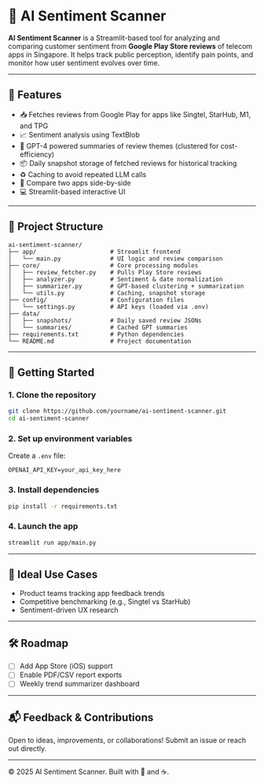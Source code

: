 # 📱 AI Sentiment Scanner

**AI Sentiment Scanner** is a Streamlit-based tool for analyzing and comparing customer sentiment from **Google Play Store reviews** of telecom apps in Singapore. It helps track public perception, identify pain points, and monitor how user sentiment evolves over time.

---

## 🔧 Features

- 📥 Fetches reviews from Google Play for apps like Singtel, StarHub, M1, and TPG
- 📈 Sentiment analysis using TextBlob
- 🧠 GPT-4 powered summaries of review themes (clustered for cost-efficiency)
- 📦 Daily snapshot storage of fetched reviews for historical tracking
- ♻️ Caching to avoid repeated LLM calls
- 🧪 Compare two apps side-by-side
- 💻 Streamlit-based interactive UI

---

## 📂 Project Structure

```
ai-sentiment-scanner/
├── app/                     # Streamlit frontend
│   └── main.py              # UI logic and review comparison
├── core/                    # Core processing modules
│   ├── review_fetcher.py    # Pulls Play Store reviews
│   ├── analyzer.py          # Sentiment & date normalization
│   ├── summarizer.py        # GPT-based clustering + summarization
│   └── utils.py             # Caching, snapshot storage
├── config/                  # Configuration files
│   └── settings.py          # API keys (loaded via .env)
├── data/
│   ├── snapshots/           # Daily saved review JSONs
│   └── summaries/           # Cached GPT summaries
├── requirements.txt         # Python dependencies
└── README.md                # Project documentation
```

---

## 🚀 Getting Started

### 1. Clone the repository
```bash
git clone https://github.com/yourname/ai-sentiment-scanner.git
cd ai-sentiment-scanner
```

### 2. Set up environment variables
Create a `.env` file:
```env
OPENAI_API_KEY=your_api_key_here
```

### 3. Install dependencies
```bash
pip install -r requirements.txt
```

### 4. Launch the app
```bash
streamlit run app/main.py
```

---

## 🧠 Ideal Use Cases

- Product teams tracking app feedback trends
- Competitive benchmarking (e.g., Singtel vs StarHub)
- Sentiment-driven UX research

---

## 🛠 Roadmap

- [ ] Add App Store (iOS) support
- [ ] Enable PDF/CSV report exports
- [ ] Weekly trend summarizer dashboard

---

## 📬 Feedback & Contributions
Open to ideas, improvements, or collaborations! Submit an issue or reach out directly.

---

© 2025 AI Sentiment Scanner. Built with 🧠 and ☕.